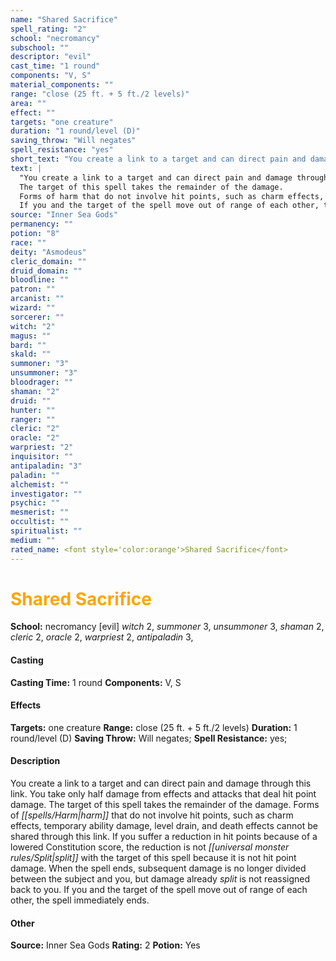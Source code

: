 ```yaml
---
name: "Shared Sacrifice"
spell_rating: "2"
school: "necromancy"
subschool: ""
descriptor: "evil"
cast_time: "1 round"
components: "V, S"
material_components: ""
range: "close (25 ft. + 5 ft./2 levels)"
area: ""
effect: ""
targets: "one creature"
duration: "1 round/level (D)"
saving_throw: "Will negates"
spell_resistance: "yes"
short_text: "You create a link to a target and can direct pain and damage through this link. "
text: |
  "You create a link to a target and can direct pain and damage through this link. You take only half damage from effects and attacks that deal hit point damage.
  The target of this spell takes the remainder of the damage.
  Forms of harm that do not involve hit points, such as charm effects, temporary ability damage, level drain, and death effects cannot be shared through this link. If you suffer a reduction in hit points because of a lowered Constitution score, the reduction is not split with the target of this spell because it is not hit point damage. When the spell ends, subsequent damage is no longer divided between the subject and you, but damage already split is not reassigned back to you.
  If you and the target of the spell move out of range of each other, the spell immediately ends."
source: "Inner Sea Gods"
permanency: ""
potion: "8"
race: ""
deity: "Asmodeus"
cleric_domain: ""
druid_domain: ""
bloodline: ""
patron: ""
arcanist: ""
wizard: ""
sorcerer: ""
witch: "2"
magus: ""
bard: ""
skald: ""
summoner: "3"
unsummoner: "3"
bloodrager: ""
shaman: "2"
druid: ""
hunter: ""
ranger: ""
cleric: "2"
oracle: "2"
warpriest: "2"
inquisitor: ""
antipaladin: "3"
paladin: ""
alchemist: ""
investigator: ""
psychic: ""
mesmerist: ""
occultist: ""
spiritualist: ""
medium: ""
rated_name: <font style='color:orange'>Shared Sacrifice</font>
---
```


# <font style='color:orange'>Shared Sacrifice</font> 
**School:** necromancy [evil] 
_witch_ 2, _summoner_ 3, _unsummoner_ 3, _shaman_ 2, _cleric_ 2, _oracle_ 2, _warpriest_ 2, _antipaladin_ 3, 
#### Casting
**Casting Time:** 1 round
 **Components:** V, S 
 #### Effects
**Targets:** one creature
**Range:** close (25 ft. + 5 ft./2 levels)
**Duration:** 1 round/level (D)
**Saving Throw:** Will negates; **Spell Resistance:** yes; 
 #### Description
You create a link to a target and can direct pain and damage through this link. You take only half damage from effects and attacks that deal hit point damage.
  The target of this spell takes the remainder of the damage.
  Forms of _[[spells/Harm|harm]]_ that do not involve hit points, such as charm effects, temporary ability damage, level drain, and death effects cannot be shared through this link. If you suffer a reduction in hit points because of a lowered Constitution score, the reduction is not _[[universal monster rules/Split|split]]_ with the target of this spell because it is not hit point damage. When the spell ends, subsequent damage is no longer divided between the subject and you, but damage already _split_ is not reassigned back to you.
  If you and the target of the spell move out of range of each other, the spell immediately ends.

 #### Other
**Source:** Inner Sea Gods
**Rating:** 2
**Potion:** Yes
